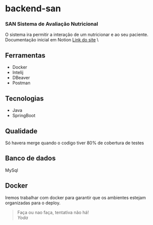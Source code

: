 # backend-san
### SAN Sistema de Avaliação Nutricional
O sistema ira permitir a interação de um nutricionar e ao seu paciente. \
Documentação inicial em Notion [Link do site](https://www.notion.so/Sistema-de-Avalia-o-Corporal-Nutricional-28bb88727f5f802fb7b2fb503819a0a3) \

## Ferramentas
 - Docker
 - Intelij
 - DBeaver
 - Postman

## Tecnologias
 - Java
 - SpringBoot

## Qualidade
 Só havera merge quando o codigo tiver 80% de cobertura de testes
 
## Banco de dados
MySql 

## Docker
Iremos trabalhar com docker para garantir que os ambientes estejam organizadas para o deploy.

> 
> Faça ou nao faça, tentativa não há! \
>  _Yoda_
> 





